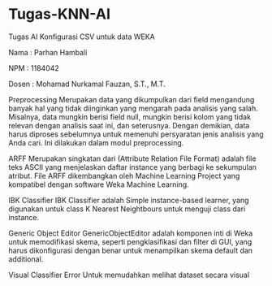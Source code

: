 # Tugas-KNN-AI

Tugas AI Konfigurasi CSV untuk data WEKA

Nama : Parhan Hambali

NPM : 1184042

Dosen : Mohamad Nurkamal Fauzan, S.T., M.T.

Preprocessing
Merupakan data yang dikumpulkan dari field mengandung banyak hal yang tidak diinginkan yang mengarah pada analisis yang salah. Misalnya, data mungkin berisi field null, mungkin berisi kolom yang tidak relevan dengan analisis saat ini, dan seterusnya. Dengan demikian, data harus diproses sebelumnya untuk memenuhi persyaratan jenis analisis yang Anda cari. Ini dilakukan dalam modul preprocessing.

ARFF
Merupakan singkatan dari (Attribute Relation File Format) adalah file teks ASCII yang menjelaskan daftar instance yang berbagi ke sekumpulan atribut. File ARFF dikembangkan oleh Machine Learning Project yang kompatibel dengan software Weka Machine Learning.

IBK Classifier
IBK Classifier adalah Simple instance-based learner, yang digunakan untuk class K Nearest Neightbours untuk menguji class dari instance.

Generic Object Editor
GenericObjectEditor adalah komponen inti di Weka untuk memodifikasi skema, seperti pengklasifikasi dan filter di GUI, yang harus dikonfigurasi dengan benar untuk menampilkan skema default dan additional.

Visual Classifier Error
Untuk memudahkan melihat dataset secara visual
